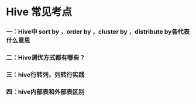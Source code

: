 # Hive 常见考点

### 一：Hive中 sort by ，order by ，cluster by ，distribute by各代表什么意思

### 二：Hive调优方式都有哪些？

### 三：hive行转列，列转行实践

### 四：hive内部表和外部表区别



